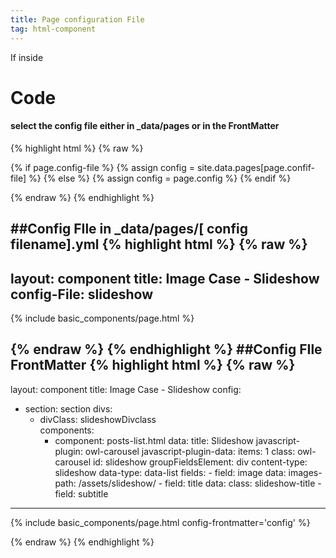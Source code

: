```yaml
---
title: Page configuration File
tag: html-component
---
```


If inside 
# Code
#### select the config file either in _data/pages or in the FrontMatter
{% highlight html %}
{% raw %}

   {% if page.config-file %}
      {% assign config = site.data.pages[page.confif-file] %}
   {% else %}
      {% assign config = page.config %}
   {% endif %}

{% endraw %}
{% endhighlight %}

##Config FIle in _data/pages/[ config filename].yml
{% highlight html %}
{% raw %}
---
layout: component
title: Image Case - Slideshow
config-File: slideshow
---

   {% include basic_components/page.html %}

{% endraw %}
{% endhighlight %}
##Config FIle FrontMatter
{% highlight html %}
{% raw %}
---
layout: component
title: Image Case - Slideshow
config:
 - section: section
   divs:
     - divClass: slideshowDivclass     
       components:
        - component: posts-list.html
          data:
           title: Slideshow
           javascript-plugin: owl-carousel
           javascript-plugin-data:
              items: 1
           class: owl-carousel
           id: slideshow
           groupFieldsElement: div
           content-type: slideshow
           data-type: data-list
           fields:
                 - field: image
                   data:
                     images-path: /assets/slideshow/
                 - field: title
                   data:
                    class: slideshow-title
                 - field: subtitle


---
   {% include basic_components/page.html config-frontmatter='config' %}

{% endraw %}
{% endhighlight %}